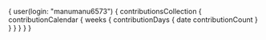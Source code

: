 {
  user(login: "manumanu6573") {
    contributionsCollection {
      contributionCalendar {
        weeks {
          contributionDays {
            date
            contributionCount
          }
        }
      }
    }
  }
}

